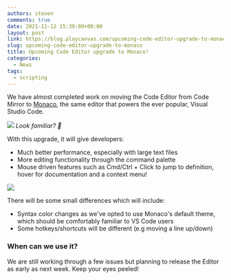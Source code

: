```yaml
---
authors: steven
comments: true
date: 2021-11-12 15:39:09+00:00
layout: post
link: https://blog.playcanvas.com/upcoming-code-editor-upgrade-to-monaco/
slug: upcoming-code-editor-upgrade-to-monaco
title: Upcoming Code Editor upgrade to Monaco!
categories:
  - News
tags:
  - scripting
---
```


We have almost completed work on moving the Code Editor from Code Mirror to [Monaco](https://github.com/Microsoft/monaco-editor), the same editor that powers the ever popular, Visual Studio Code.

[![](/img/code-editor-monaco.png)](/img/code-editor-monaco.png)
_Look familiar? 👀_

With this upgrade, it will give developers:

- Much better performance, especially with large text files
- More editing functionality through the command palette
- Mouse driven features such as Cmd/Ctrl + Click to jump to definition, hover for documentation and a context menu!

[![](/img/playcanvas-monaco-code-editor-1.gif)](/img/playcanvas-monaco-code-editor-1.gif)

There will be some small differences which will include:

- Syntax color changes as we've opted to use Monaco's default theme, which should be comfortably familiar to VS Code users
- Some hotkeys/shortcuts will be different (e.g moving a line up/down)

### When can we use it?

We are still working through a few issues but planning to release the Editor as early as next week. Keep your eyes peeled!
